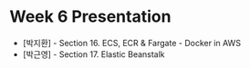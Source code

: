 # Week 6 Presentation

- [박지환] - Section 16. ECS, ECR & Fargate - Docker in AWS
- [박근영] - Section 17. Elastic Beanstalk
